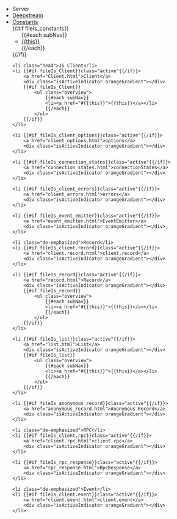 <ul id="subnav">
	<li class="head first">Server</li>
	<li {{#if fileIs_Config}}class="active"{{/if}}>
		<a href="Deepstream.html">Deepstream</a>
		<div class="isActiveIndicator orangeGradient"></div>
	</li>
	<li {{#if fileIs_constants}}class="active"{{/if}}>
		<a href="Constants.html">Constants</a>
		<div class="isActiveIndicator orangeGradient"></div>
		{{#if fileIs_constants}}
			<ul class="overview">
				{{#each subNav}}
				<li><a href="#{{this}}">{{this}}</a></li>
				{{/each}}
			</ul>
		{{/if}}
	</li>


	<li class="head">JS Client</li>
	<li {{#if fileIs_Client}}class="active"{{/if}}>
		<a href="Client.html">Client</a>
		<div class="isActiveIndicator orangeGradient"></div>
		{{#if fileIs_Client}}
			<ul class="overview">
				{{#each subNav}}
				<li><a href="#{{this}}">{{this}}</a></li>
				{{/each}}
			</ul>
		{{/if}}
	</li>

	<li {{#if fileIs_client_options}}class="active"{{/if}}>
		<a href="client_options.html">options</a>
		<div class="isActiveIndicator orangeGradient"></div>
	</li>

	<li {{#if fileIs_connection_states}}class="active"{{/if}}>
		<a href="connection_states.html">connectionStates</a>
		<div class="isActiveIndicator orangeGradient"></div>
	</li>

	<li {{#if fileIs_client_errors}}class="active"{{/if}}>
		<a href="client_errors.html">errors</a>
		<div class="isActiveIndicator orangeGradient"></div>
	</li>

	<li {{#if fileIs_event_emitter}}class="active"{{/if}}>
		<a href="event_emitter.html">EventEmitter</a>
		<div class="isActiveIndicator orangeGradient"></div>
	</li>

	<li class="de-emphasized">Record</li>
	<li {{#if fileIs_client.record}}class="active"{{/if}}>
		<a href="client.record.html">client.record</a>
		<div class="isActiveIndicator orangeGradient"></div>
	</li>

	<li {{#if fileIs_record}}class="active"{{/if}}>
		<a href="record.html">Record</a>
		<div class="isActiveIndicator orangeGradient"></div>
		{{#if fileIs_record}}
			<ul class="overview">
				{{#each subNav}}
				<li><a href="#{{this}}">{{this}}</a></li>
				{{/each}}
			</ul>
		{{/if}}
	</li>

	<li {{#if fileIs_list}}class="active"{{/if}}>
		<a href="list.html">List</a>
		<div class="isActiveIndicator orangeGradient"></div>
		{{#if fileIs_list}}
			<ul class="overview">
				{{#each subNav}}
				<li><a href="#{{this}}">{{this}}</a></li>
				{{/each}}
			</ul>
		{{/if}}
	</li>

	<li {{#if fileIs_anonymous_record}}class="active"{{/if}}>
		<a href="anonymous_record.html">Anonymous Record</a>
		<div class="isActiveIndicator orangeGradient"></div>
	</li>

	<li class="de-emphasized">RPC</li>
	<li {{#if fileIs_client.rpc}}class="active"{{/if}}>
		<a href="client.rpc.html">client.rpc</a>
		<div class="isActiveIndicator orangeGradient"></div>
	</li>

	<li {{#if fileIs_rpc_response}}class="active"{{/if}}>
		<a href="rpc_response.html">RpcResponse</a>
		<div class="isActiveIndicator orangeGradient"></div>
	</li>

	<li class="de-emphasized">Event</li>
	<li {{#if fileIs_client.event}}class="active"{{/if}}>
		<a href="client.event.html">client.event</a>
		<div class="isActiveIndicator orangeGradient"></div>
	</li>
</ul>
